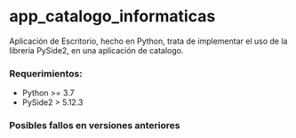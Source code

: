 # app_catalogo_informaticas
Aplicación de Escritorio, hecho en Python, trata de implementar el uso de la librería PySide2, en una aplicación de catalogo.

### Requerimientos:
  - Python >= 3.7
  - PySide2 > 5.12.3

### Posibles fallos en versiones anteriores
 
